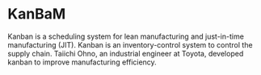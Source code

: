# KanBaM
Kanban is a scheduling system for lean manufacturing and just-in-time manufacturing (JIT). Kanban is an inventory-control system to control the supply chain. Taiichi Ohno, an industrial engineer at Toyota, developed kanban to improve manufacturing efficiency.
